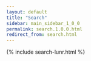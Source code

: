 ```yaml
---
layout: default
title: "Search"
sidebar: main_sidebar_1_0_0
permalink: search.1.0.0.html
redirect_from: search.html
---
```


{% include search-lunr.html %}
